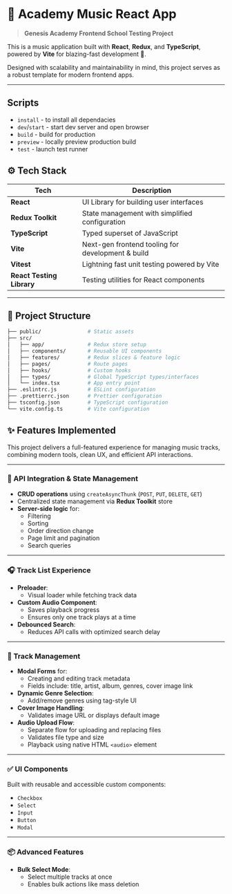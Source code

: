 # 🎵 Academy Music React App

> **Genesis Academy Frontend School Testing Project**

This is a music application built with **React**, **Redux**, and **TypeScript**, powered by **Vite** for blazing-fast development 🚀. 

Designed with scalability and maintainability in mind, this project serves as a robust template for modern frontend apps.

---

## Scripts

- `install` - to install all dependacies
- `dev`/`start` - start dev server and open browser
- `build` - build for production
- `preview` - locally preview production build
- `test` - launch test runner


## ⚙️ Tech Stack

| Tech              | Description                                      |
| ----------------- | ------------------------------------------------ |
| **React**         | UI Library for building user interfaces          |
| **Redux Toolkit** | State management with simplified configuration   |
| **TypeScript**    | Typed superset of JavaScript                     |
| **Vite**          | Next-gen frontend tooling for development & build|
| **Vitest**        | Lightning fast unit testing powered by Vite      |
| **React Testing Library** | Testing utilities for React components  |

---

## 📂 Project Structure

```bash
├── public/               # Static assets
├── src/
│   ├── app/              # Redux store setup
│   ├── components/       # Reusable UI components
│   ├── features/         # Redux slices & feature logic
│   ├── pages/            # Route pages
│   ├── hooks/            # Custom hooks
│   ├── types/            # Global TypeScript types/interfaces
│   └── index.tsx         # App entry point
├── .eslintrc.js          # ESLint configuration
├── .prettierrc.json      # Prettier configuration
├── tsconfig.json         # TypeScript configuration
└── vite.config.ts        # Vite configuration
```

## ✨ Features Implemented

This project delivers a full-featured experience for managing music tracks, combining modern tools, clean UX, and efficient API interactions.

---

### 🔄 API Integration & State Management

- **CRUD operations** using `createAsyncThunk` (`POST`, `PUT`, `DELETE`, `GET`)
- Centralized state management via **Redux Toolkit** store
- **Server-side logic** for:
  - Filtering
  - Sorting
  - Order direction change
  - Page limit and pagination
  - Search queries

---

### 🎧 Track List Experience

- **Preloader**:
  - Visual loader while fetching track data
- **Custom Audio Component**:
  - Saves playback progress
  - Ensures only one track plays at a time
- **Debounced Search**:
  - Reduces API calls with optimized search delay

---

### 📝 Track Management

- **Modal Forms** for:
  - Creating and editing track metadata
  - Fields include: title, artist, album, genres, cover image link
- **Dynamic Genre Selection**:
  - Add/remove genres using tag-style UI
- **Cover Image Handling**:
  - Validates image URL or displays default image
- **Audio Upload Flow**:
  - Separate flow for uploading and replacing files
  - Validates file type and size
  - Playback using native HTML `<audio>` element

---

### ✅ UI Components

Built with reusable and accessible custom components:

- `Checkbox`
- `Select`
- `Input`
- `Button`
- `Modal`

---

### 📦 Advanced Features

- **Bulk Select Mode**:
  - Select multiple tracks at once
  - Enables bulk actions like mass deletion
